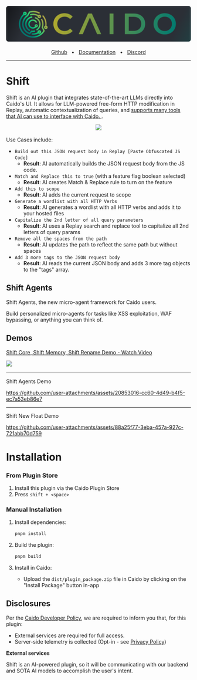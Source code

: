 <div align="center">
  <img width="1000" alt="image" src="https://github.com/caido-community/.github/blob/main/content/banner.png?raw=true">

  <br />
  <br />
  <a href="https://github.com/caido-community" target="_blank">Github</a>
  <span>&nbsp;&nbsp;•&nbsp;&nbsp;</span>
  <a href="https://developer.caido.io/" target="_blank">Documentation</a>
  <span>&nbsp;&nbsp;•&nbsp;&nbsp;</span>
  <a href="https://links.caido.io/www-discord" target="_blank">Discord</a>
  <br />
  <hr />
</div>

# Shift

Shift is an AI plugin that integrates state-of-the-art LLMs directly into Caido's UI. It allows for LLM-powered free-form HTTP modification in Replay, automatic contextualization of queries, and [supports many tools that AI can use to interface with Caido. ](https://github.com/CRITSoftware/shift/blob/main/packages/frontend/actionFunctions.txt).


<p align="center">
<img src="https://github.com/user-attachments/assets/0641619d-b629-40c6-9aec-dc209deb8491" width=250>
<p/>

Use Cases include:
* `Build out this JSON request body in Replay [Paste Obfuscated JS Code]`
    * **Result**: AI automatically builds the JSON request body from the JS code.
* `Match and Replace this to true` (with a feature flag boolean selected)
    * **Result**: AI creates Match & Replace rule to turn on the feature
* `Add this to scope`
    * **Result**: AI adds the current request to scope
* `Generate a wordlist with all HTTP Verbs`
    * **Result**: AI generates a wordlist with all HTTP verbs and adds it to your hosted files
* `Capitalize the 2nd letter of all query parameters`
    * **Result**: AI uses a Replay search and replace tool to capitalize all 2nd letters of query params
* `Remove all the spaces from the path`
    * **Result**: AI updates the path to reflect the same path but without spaces
* `Add 3 more tags to the JSON request body`
    * **Result**: AI reads the current JSON body and adds 3 more tag objects to the "tags" array.

## Shift Agents

Shift Agents, the new micro-agent framework for Caido users.

Build personalized micro-agents for tasks like XSS exploitation, WAF bypassing, or anything you can think of.

## Demos
<div>
  <a href="https://www.loom.com/share/ac132e7b4ab645fdaa67c8a34a818fb2">
    <p>Shift Core, Shift Memory, Shift Rename Demo - Watch Video</p>
  </a>
  <a href="https://www.loom.com/share/ac132e7b4ab645fdaa67c8a34a818fb2">
    <img style="max-width:300px;" src="https://cdn.loom.com/sessions/thumbnails/ac132e7b4ab645fdaa67c8a34a818fb2-329aa30b44cf128f-full.jpg">
  </a>
</div>

<hr>

<p>Shift Agents Demo</p>

https://github.com/user-attachments/assets/20853016-cc60-4d49-b4f5-ec7a53eb86e7

<hr />

<p>Shift New Float Demo</p>

https://github.com/user-attachments/assets/88a25f77-3eba-457a-927c-721abb70d759


# Installation

### From Plugin Store

1. Install this plugin via the Caido Plugin Store
2. Press `shift + <space>`

### Manual Installation

1. Install dependencies:

   ```bash
   pnpm install
   ```

2. Build the plugin:

   ```bash
   pnpm build
   ```

3. Install in Caido:
   - Upload the `dist/plugin_package.zip` file in Caido by clicking on the "Install Package" button in-app

## Disclosures

Per the [Caido Developer Policy](https://developer.caido.io/policy.html), we are required to inform you that, for this plugin:
* External services are required for full access.
* Server-side telemetry is collected (Opt-in - see [Privacy Policy](https://docs.google.com/document/d/1-x9f1iwsbgQJDIGfyeg3TsR4U_zwexfvdcqqGgbhbIU/edit?usp=sharing))

**External services**

Shift is an AI-powered plugin, so it will be communicating with our backend and SOTA AI models to accomplish the user's intent.
